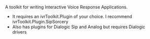 A toolkit for writing Interactive Voice Response Applications. 
- It requires an ivrToolkit.Plugin of your choice. I recommend ivrToolkit.Plugin.SipSorcery
- Also has plugins for Dialogic Sip and Analog but requires Dialogic drivers
